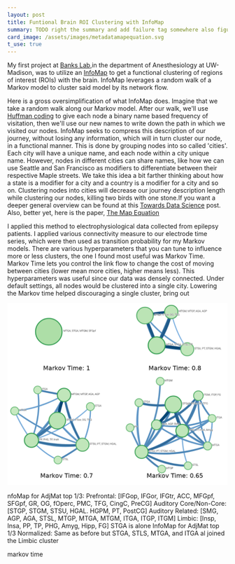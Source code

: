```yaml
---
layout: post
title: Funtional Brain ROI Clustering with InfoMap
summary: TODO right the summary and add failure tag somewhere also figure out dates
card_image: /assets/images/metadatamapequation.svg
t_use: true
---
```


My first project at [Banks Lab](https://bankslab.wiscweb.wisc.edu/),in the department of Anesthesiology at UW-Madison, was to utilize an [InfoMap](https://www.mapequation.org/) to get a functional clustering of regions of interest (ROIs) with the brain. InfoMap leverages a random walk of a Markov model to cluster said model by its network flow.

Here is a gross oversimplification of what InfoMap does. Imagine that we take a random walk along our Markov model. After our walk, we'll use [Huffman coding](https://en.wikipedia.org/wiki/Huffman_coding) to give each node a binary name based frequency of visitation, then we'll use our new names to write down the path in which we visited our nodes. InfoMap seeks to compress this description of our journey, without losing any information, which will in turn cluster our node, in a functional manner. This is done by grouping nodes into so called 'cities'. Each city will have a unique name, and each node within a city unique name. However, nodes in different cities can share names, like how we can use Seattle and San Francisco as modifiers to differentiate between their respective Maple streets. We take this idea a bit farther thinking about how a state is a modifier for a city and a country is a modifier for a city and so on. Clustering nodes into cities will decrease our journey description length while clustering our nodes, killing two birds with one stone.If you want a deeper general overview can be found at this [Towards Data Science](https://towardsdatascience.com/infomap-algorithm-9b68b7e8b86) post. Also, better yet, here is the paper, [The Map Equation](https://www.mapequation.org/assets/publications/EurPhysJ2010Rosvall.pdf)

I applied this method to electrophysiological data collected from epilepsy patients. I applied various connectivity measure to our electrode time series, which were then used as transition probability for my Markov models. There are various hyperparameters that you can tune to influence more or less clusters, the one I found most useful was Markov Time. Markov Time lets you control the link flow to change the cost of moving between cities (lower mean more cities, higher means less). This hyperparameters was useful since our data was densely connected. Under default settings, all nodes would be clustered into a single city. Lowering the Markov time helped discouraging a single cluster, bring out

![InfoMap Markov Time Example](/assets/images/infomap_markov_time.png "InfoMap Markov Time Example")


nfoMap for AdjMat top 1/3:
Prefrontal:
[IFGop, IFGor, IFGtr, ACC, MFGpf, SFGpf, GR, OG, fOperc, PMC, TFG, CingC, PreCG]
Auditory Core/Non-Core:
[STGP, STGM, STSU, HGAL. HGPM, PT, PostCG]
Auditory Related:
[SMG, AGP, AGA, STSL, MTGP, MTGA, MTGM, ITGA, ITGP, ITGM]
Limbic:
[Insp, Insa, PP, TP, PHG, Amyg, Hipp, FG]
STGA is alone
InfoMap for AdjMat top 1/3 Normalized:
Same  as before but STGA, STLS, MTGA, and ITGA al joined the Limbic cluster

markov time
